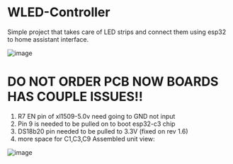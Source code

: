 # WLED-Controller
Simple project that takes care of LED strips and connect them using esp32 to home assistant interface.

![image](https://github.com/user-attachments/assets/ace5ed26-4013-484a-8079-e882eb7c22a7)

# DO NOT ORDER PCB NOW BOARDS HAS COUPLE ISSUES!!


1) R7 EN pin of xl1509-5.0v need going to GND not input
2) Pin 9 is needed to be pulled on to boot esp32-c3 chip
3) DS18b20 pin needed to be pulled to 3.3V (fixed on rev 1.6)
4) more space for C1,C3,C9
Assembled unit view:

![image](https://github.com/user-attachments/assets/7e77cd1e-8eaa-4123-9331-6aaf47583ac2)
